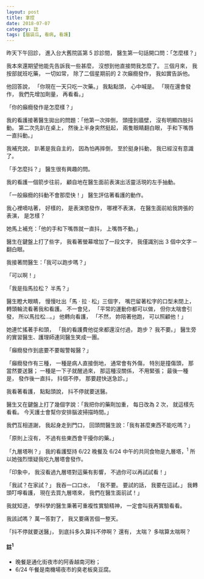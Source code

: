 ```yaml
---
layout: post
title: 拿捏
date: 2018-07-07
category: 誌
tags: [腦袋瓜, 看病, 看護]
---
```


昨天下午回診，
進入台大舊院區第 5 診診間，
醫生第一句話開口問：「怎麼樣？」

我本來還期望他能先告訴我一些甚麼，
沒想到他直接問我怎麼了。
三個月來，
我按部就班吃藥，
一切如常，
除了二個星期前的 2 次癲癇發作，
我如實告訴他。

<!--more-->
他回答說，
「你現在一天只吃一次藥。」
我點點頭，
心中喊是。
「現在還會發作，
我們先增加劑量，
再看看。」

「你的癲癇發作是怎麼樣？」

我的看護接著醫生拋出的問題：「他第一次摔倒，
頭撞到牆壁，
沒有明顯四肢抖動。
第二次先趴在桌上，
然後上半身突然挺起，
兩隻眼睛翻白眼，
手和下嘴唇一直抖動。」

我補充說，
趴著是我自主的，
因為怕再摔倒，
至於挺身抖動，
我已經沒有意識了。

「手怎麼抖？」
醫生很有興趣的問。

我的看護一個箭步往前，
顧自地在醫生面前表演出活靈活現的左手抽動。

「一般癲癇的抖動不會那麼快！」
醫生評估著看護的動作。

我心裡嘀咕著，
好樣的，
是表演慾發作，
哪裡不表演，
在醫生面前給我誇張的表演，
是怎樣？

她馬上補充：「他的手和下嘴唇就一直抖，
上嘴唇不動。」

醫生在鍵盤上打了些字，
我看著螢幕增加了一段文字，
我僅識別出 3 個中文字 ─ 翻白眼。


我接著問醫生：「我可以跑步嗎？」

「可以啊！」

「我是指馬拉松？ 半馬？」

醫生瞪大眼睛，
慢慢吐出「馬 ‧ 拉 ‧ 松」三個字，
嘴巴留著松字的口型未閉上，
轉頭輪流看著我和看護。
不一會兒，
「平常的運動你都可以做，
但你太喘會引發，
所以馬拉松...。」
他轉向看護，
「不然，
妳陪著他跑，
可以照顧他！」

她連忙搖著手和頭，
「我的看護費他從來都還沒付過，
跑步？
我不要。」
醫生旁的實習醫生、護理師連同醫生笑成一團。

「癲癇發作到底要不要報警報醫？」

「癲癇發作有三種，
一種是病人直接倒地，
通常會有外傷，
特別是撞傷頭，
那當然要送醫；
一種是一下子就醒過來，
那這種沒關係，
不用緊張；
最後一種是，
發作後一直抖，
抖個不停，
那要趕快送急診。」

我看著看護，
點點頭說，
抖不停就要送醫。

醫生又在鍵盤上打了幾個字說：「我把你的藥劑加重，
每日改為 2 次，
就這樣先看看。
今天護士會幫你安排腦波掃描時間。」

我們互相道謝，
我起身走到門口，
回頭問醫生說：「我有甚麼東西不能吃嗎？」

「原則上沒有，
不過有些東西會干擾你的藥。」

「九層塔咧？」
我的看護堅持 6/22 晚餐及 6/24 中午的共同食物是九層塔，<sup>1</sup>
所以她強烈懷疑我吃九層塔會發作。

「印象中，
我沒看過九層塔對這藥有影響，
不過你可以再試試看！」

「我試？在家試？」
我吞一口口水，
「我不要。
要試的話，
我要在這試。」
我轉頭叮嚀看護，
現在去買九層塔來，
我們在醫生面前試！」

我就知道，
學科學的醫生秉著可重複性實驗精神，
一定會叫我再實驗看看。

我該試嗎？
萬一答對了，
我又要痛苦個一整天。

「抖不停就要送醫」，
到底抖多久算抖不停啊？
還有，
太喘？
多喘算太喘啊？

#### 註<sup>1</sup>
- 晚餐是通化街夜市的阿香越南河粉； 
- 6/24 午餐是南機場夜市的臭老板臭豆腐。
